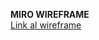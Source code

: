 **MIRO WIREFRAME**  
[Link al wireframe](https://miro.com/app/board/uXjVOIVGG3c=/?invite_link_id=751513485119 'title text')
